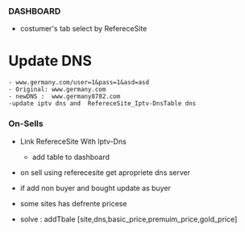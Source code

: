 ### DASHBOARD
 - costumer's tab select by RefereceSite

# Update DNS
    - www.germany.com/user=1&pass=1&asd=asd
    - Original: www.germany.com
    - newDNS :  www.germany8782.com
    -update iptv dns and  RefereceSite_Iptv-DnsTable dns 

### On-Sells
- Link RefereceSite With Iptv-Dns
    - add table to dashboard

- on sell using referecesite get apropriete dns server
- if add non buyer and bought update as buyer 
- some sites has defrente pricese
- solve : addTbale [site,dns,basic_price,premuim_price,gold_price]
